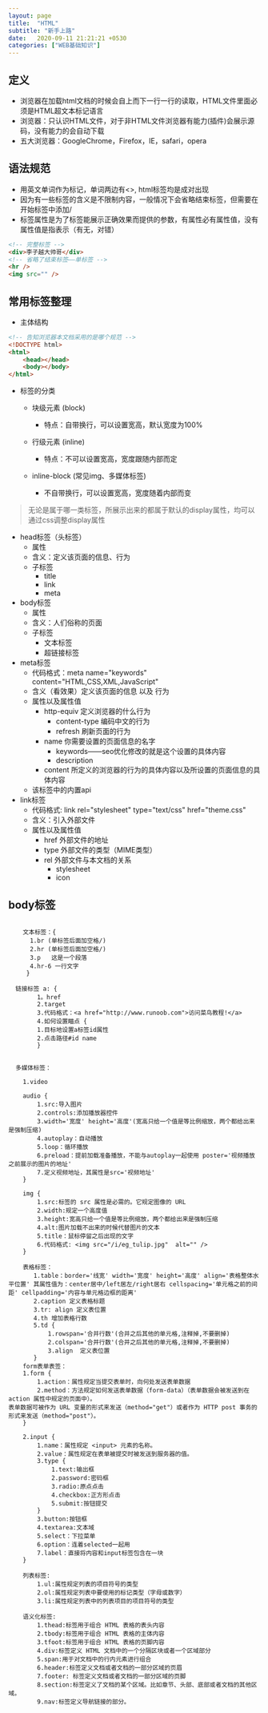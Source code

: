 ```yaml
---
layout: page
title:  "HTML"
subtitle: "新手上路"
date:   2020-09-11 21:21:21 +0530
categories: ["WEB基础知识"]
---
```


## 定义

- 浏览器在加载html文档的时候会自上而下一行一行的读取，HTML文件里面必须是HTML超文本标记语言
- 浏览器：只认识HTML文件，对于非HTML文件浏览器有能力(插件)会展示源码，没有能力的会自动下载
- 五大浏览器：GoogleChrome，Firefox，IE，safari，opera

## 语法规范

- 用英文单词作为标记，单词两边有<>, html标签均是成对出现
- 因为有一些标签的含义是不限制内容，一般情况下会省略结束标签，但需要在开始标签中添加/
- 标签属性是为了标签能展示正确效果而提供的参数，有属性必有属性值，没有属性值是指表示（有无，对错）

```html
<!-- 完整标签 -->
<div>李子越大帅哥</div>
<!-- 省略了结束标签——单标签 -->
<hr />
<img src="" />
```

## 常用标签整理

- 主体结构

```html
<!-- 告知浏览器本文档采用的是哪个规范 -->
<!DOCTYPE html>
<html>
    <head></head>
    <body></body>
</html>
```
- 标签的分类
    - 块级元素 (block)
        - 特点：自带换行，可以设置宽高，默认宽度为100%

    - 行级元素 (inline)
        - 特点：不可以设置宽高，宽度跟随内部而定

    - inline-block (常见img、多媒体标签)
        - 不自带换行，可以设置宽高，宽度随着内部而变 


> 无论是属于哪一类标签，所展示出来的都属于默认的display属性，均可以通过css调整display属性

- head标签（头标签）
    - 属性
    - 含义：定义该页面的信息、行为
    - 子标签
        - title
        - link
        - meta
- body标签
    - 属性
    - 含义：人们俗称的页面
    - 子标签
        - 文本标签
        - 超链接标签
- meta标签
    - 代码格式：meta name="keywords" content="HTML,CSS,XML,JavaScript"
    - 含义（看效果）定义该页面的信息 以及 行为
    - 属性以及属性值
        - http-equiv 定义浏览器的什么行为
            - content-type 编码中文的行为
            - refresh 刷新页面的行为
        - name 你需要设置的页面信息的名字
            - keywords——seo优化修改的就是这个设置的具体内容
            - description
        - content 所定义的浏览器的行为的具体内容以及所设置的页面信息的具体内容
    - 该标签中的内置api
- link标签
    - 代码格式: link rel="stylesheet" type="text/css" href="theme.css" 
    - 含义：引入外部文件
    - 属性以及属性值
        - href 外部文件的地址
        - type 外部文件的类型（MIME类型）
        - rel 外部文件与本文档的关系
            - stylesheet
            - icon 

## body标签
```

    文本标签：{
      1.br (单标签后面加空格/)
      2.hr (单标签后面加空格/)
      3.p   这是一个段落
      4.hr-6 一行文字
     }

  链接标签 a: {
        1。href 
        2.target
        3.代码格式：<a href="http://www.runoob.com">访问菜鸟教程!</a>
        4.如何设置瞄点 {
        1.目标地设置a标签id属性 
        2.点击路径#id name
        }
        

  多媒体标签：

    1.video

    audio {
        1.src:导入图片
        2.controls:添加播放器控件
        3.width='宽度' height='高度'(宽高只给一个值是等比例缩放，两个都给出来是强制压缩)
        4.autoplay：自动播放
        5.loop：循环播放
        6.preload：提前加载准备播放，不能与autoplay一起使用 poster='视频播放之前展示的图片的地址'
        7.定义视频地址，其属性是src='视频地址'         
    }

    img {
        1.src:标签的 src 属性是必需的。它规定图像的 URL
        2.width:规定一个高度值
        3.height:宽高只给一个值是等比例缩放，两个都给出来是强制压缩
        4.alt:图片加载不出来的时候代替图片的文本
        5.title：鼠标停留之后出现的文字
        6.代码格式: <img src="/i/eg_tulip.jpg"  alt="" />
    }

    表格标签：
       1.table：border='线宽' width='宽度' height='高度' align='表格整体水平位置' 其属性值为：center居中/left居左/right居右 cellspacing='单元格之前的间距' cellpadding='内容与单元格边框的距离'
       2.caption 定义表格标题
       3.tr: align 定义表位置
       4.th 增加表格行数
       5.td {
           1.rowspan='合并行数'(合并之后其他的单元格,注释掉,不要删掉)
           2.colspan='合并行数'(合并之后其他的单元格,注释掉,不要删掉)
           3.align  定义表位置
       }  
    form表单表签：
    1.form {
        1.action：属性规定当提交表单时，向何处发送表单数据
        2.method：方法规定如何发送表单数据（form-data）（表单数据会被发送到在 action 属性中规定的页面中）。
表单数据可被作为 URL 变量的形式来发送（method="get"）或者作为 HTTP post 事务的形式来发送（method="post"）。
    }

    2.input {
        1.name：属性规定 <input> 元素的名称。
        2.value：属性规定在表单被提交时被发送到服务器的值。
        3.type {
            1.text:输出框
            2.password:密码框
            3.radio:原点点击
            4.checkbox:正方形点击
            5.submit:按钮提交
        }
        3.button:按钮框
        4.textarea:文本域
        5.select：下拉菜单
        6.option：连着selected一起用
        7.label：直接将内容和input标签包含在一块
    } 

    列表标签:
        1.ul:属性规定列表的项目符号的类型
        2.ol:属性规定列表中要使用的标记类型（字母或数字）
        3.li:属性规定列表中的列表项目的项目符号的类型

    语义化标签:
        1.thead:标签用于组合 HTML 表格的表头内容
        2.tbody:标签用于组合 HTML 表格的主体内容
        3.tfoot:标签用于组合 HTML 表格的页脚内容
        4.div:标签定义 HTML 文档中的一个分隔区块或者一个区域部分
        5.span:用于对文档中的行内元素进行组合
        6.header:标签定义文档或者文档的一部分区域的页眉
        7.footer: 标签定义文档或者文档的一部分区域的页脚
        8.section:标签定义了文档的某个区域。比如章节、头部、底部或者文档的其他区域。
        9.nav:标签定义导航链接的部分。